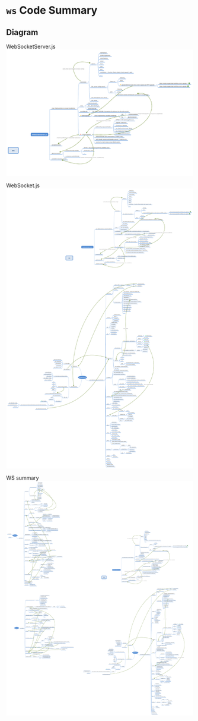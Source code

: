 # `ws` Code Summary
## Diagram
WebSocketServer.js
![ws-WebSocketServer](../assets/ws-WebSocketServer.png)

WebSocket.js
![ws-WebSocket](../assets/ws-WebSocket.png)

WS summary
![ws-Summary](../assets/ws-Summary.png)